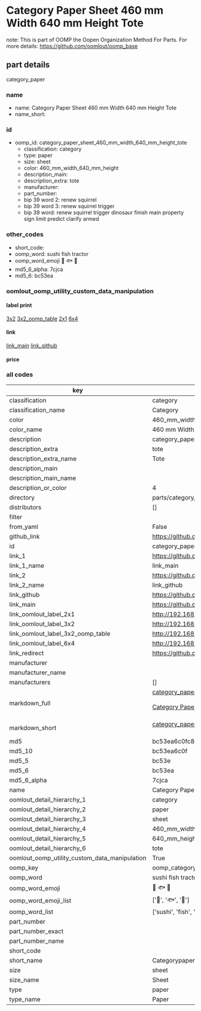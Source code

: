 # Category Paper Sheet 460 mm Width 640 mm Height Tote  

note: This is part of OOMP the Oopen Organization Method For Parts. For more details: https://github.com/oomlout/oomp_base

##  part details
  



category_paper



### name
* name: Category Paper Sheet 460 mm Width 640 mm Height Tote
* name_short: 
### id
* oomp_id: category_paper_sheet_460_mm_width_640_mm_height_tote
  * classification: category
  * type: paper
  * size: sheet
  * color: 460_mm_width_640_mm_height
  * description_main: 
  * description_extra: tote
  * manufacturer: 
  * part_number: 
  * bip 39 word 2: renew squirrel
  * bip 39 word 3: renew squirrel trigger
  * bip 39 word: renew squirrel trigger dinosaur finish main property sign limit predict clarify armed

### other_codes
* short_code: 
* oomp_word: sushi fish tractor
* oomp_word_emoji :sushi: :fish: :tractor:
* md5_6_alpha: 7cjca
* md5_6: bc53ea






### oomlout_oomp_utility_custom_data_manipulation
#### label print
[3x2](http://192.168.1.245:1112/?label=oomp%207cjca)
[3x2_oomp_table](http://192.168.1.108:1112/?label=oomp%207cjca)
[2x1](http://192.168.1.242:1112/?label=oomp%207cjca)
[6x4](http://192.168.1.55:1112/?label=oomp%207cjca)    

#### link

[link_main](https://github.com/oomlout/oomlout_oomp_version_1_messy/tree/main/parts/category_paper_sheet_460_mm_width_640_mm_height_tote) [link_github](https://github.com/oomlout/oomlout_oomp_version_1_messy/tree/main/parts/category_paper_sheet_460_mm_width_640_mm_height_tote)                             

#### price







### all codes 
| key | value |  
| --- | --- |  
| classification | category |  
| classification_name | Category |  
| color | 460_mm_width_640_mm_height |  
| color_name | 460 mm Width 640 mm Height |  
| description | category_paper |  
| description_extra | tote |  
| description_extra_name | Tote |  
| description_main |  |  
| description_main_name |  |  
| description_or_color | 4  |  
| directory | parts/category_paper_sheet_460_mm_width_640_mm_height_tote |  
| distributors | [] |  
| filter |  |  
| from_yaml | False |  
| github_link | https://github.com/oomlout/oomlout_oomp_part_src/tree/main/parts/category_paper_sheet_460_mm_width_640_mm_height_tote |  
| id | category_paper_sheet_460_mm_width_640_mm_height_tote |  
| link_1 | https://github.com/oomlout/oomlout_oomp_version_1_messy/tree/main/parts/category_paper_sheet_460_mm_width_640_mm_height_tote |  
| link_1_name | link_main |  
| link_2 | https://github.com/oomlout/oomlout_oomp_version_1_messy/tree/main/parts/category_paper_sheet_460_mm_width_640_mm_height_tote |  
| link_2_name | link_github |  
| link_github | https://github.com/oomlout/oomlout_oomp_version_1_messy/tree/main/parts/category_paper_sheet_460_mm_width_640_mm_height_tote |  
| link_main | https://github.com/oomlout/oomlout_oomp_version_1_messy/tree/main/parts/category_paper_sheet_460_mm_width_640_mm_height_tote |  
| link_oomlout_label_2x1 | http://192.168.1.242:1112/?label=oomp%207cjca |  
| link_oomlout_label_3x2 | http://192.168.1.245:1112/?label=oomp%207cjca |  
| link_oomlout_label_3x2_oomp_table | http://192.168.1.108:1112/?label=oomp%207cjca |  
| link_oomlout_label_6x4 | http://192.168.1.55:1112/?label=oomp%207cjca |  
| link_redirect | https://github.com/oomlout/oomlout_oomp_version_1_messy/tree/main/parts/category_paper_sheet_460_mm_width_640_mm_height_tote |  
| manufacturer |  |  
| manufacturer_name |  |  
| manufacturers | [] |  
| markdown_full | [category_paper_sheet_460_mm_width_640_mm_height_tote](none)<br>[](none)<br>[Category Paper Sheet 460 Mm Width 640 Mm Height Tote](none)<br><br> |  
| markdown_short | [category_paper_sheet_460_mm_width_640_mm_height_tote](none)<br><br> |  
| md5 | bc53ea6c0fc8558e192b83e7d134edb1 |  
| md5_10 | bc53ea6c0f |  
| md5_5 | bc53e |  
| md5_6 | bc53ea |  
| md5_6_alpha | 7cjca |  
| name | Category Paper Sheet 460 mm Width 640 mm Height Tote |  
| oomlout_detail_hierarchy_1 | category |  
| oomlout_detail_hierarchy_2 | paper |  
| oomlout_detail_hierarchy_3 | sheet |  
| oomlout_detail_hierarchy_4 | 460_mm_width |  
| oomlout_detail_hierarchy_5 | 640_mm_height |  
| oomlout_detail_hierarchy_6 | tote |  
| oomlout_oomp_utility_custom_data_manipulation | True |  
| oomp_key | oomp_category_paper_sheet_460_mm_width_640_mm_height_tote |  
| oomp_word | sushi fish tractor |  
| oomp_word_emoji | :sushi: :fish: :tractor: |  
| oomp_word_emoji_list | [':sushi:', ':fish:', ':tractor:'] |  
| oomp_word_list | ['sushi', 'fish', 'tractor'] |  
| part_number |  |  
| part_number_exact |  |  
| part_number_name |  |  
| short_code |  |  
| short_name | Categorypaper |  
| size | sheet |  
| size_name | Sheet |  
| type | paper |  
| type_name | Paper |  
